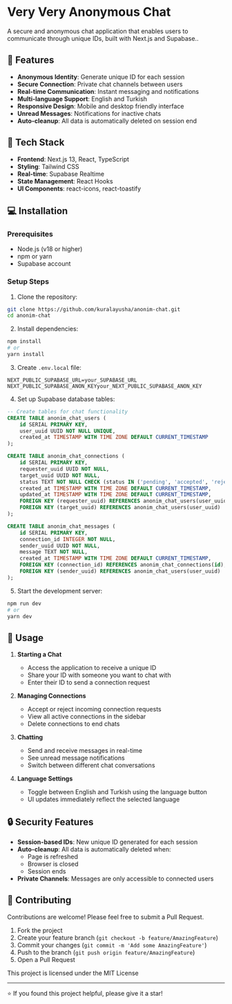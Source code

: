 # Very Very Anonymous Chat

A secure and anonymous chat application that enables users to communicate through unique IDs, built with Next.js and Supabase..

## 🌟 Features

- **Anonymous Identity**: Generate unique ID for each session
- **Secure Connection**: Private chat channels between users
- **Real-time Communication**: Instant messaging and notifications
- **Multi-language Support**: English and Turkish
- **Responsive Design**: Mobile and desktop friendly interface
- **Unread Messages**: Notifications for inactive chats
- **Auto-cleanup**: All data is automatically deleted on session end

## 🚀 Tech Stack

- **Frontend**: Next.js 13, React, TypeScript
- **Styling**: Tailwind CSS
- **Real-time**: Supabase Realtime
- **State Management**: React Hooks
- **UI Components**: react-icons, react-toastify

## 💻 Installation

### Prerequisites

- Node.js (v18 or higher)
- npm or yarn
- Supabase account

### Setup Steps

1. Clone the repository:

```bash
git clone https://github.com/kuralayusha/anonim-chat.git
cd anonim-chat
```

2. Install dependencies:

```bash
npm install
# or
yarn install
```

3. Create `.env.local` file:

```env
NEXT_PUBLIC_SUPABASE_URL=your_SUPABASE_URL
NEXT_PUBLIC_SUPABASE_ANON_KEYyour_NEXT_PUBLIC_SUPABASE_ANON_KEY
```

4. Set up Supabase database tables:

```sql
-- Create tables for chat functionality
CREATE TABLE anonim_chat_users (
    id SERIAL PRIMARY KEY,
    user_uuid UUID NOT NULL UNIQUE,
    created_at TIMESTAMP WITH TIME ZONE DEFAULT CURRENT_TIMESTAMP
);

CREATE TABLE anonim_chat_connections (
    id SERIAL PRIMARY KEY,
    requester_uuid UUID NOT NULL,
    target_uuid UUID NOT NULL,
    status TEXT NOT NULL CHECK (status IN ('pending', 'accepted', 'rejected')),
    created_at TIMESTAMP WITH TIME ZONE DEFAULT CURRENT_TIMESTAMP,
    updated_at TIMESTAMP WITH TIME ZONE DEFAULT CURRENT_TIMESTAMP,
    FOREIGN KEY (requester_uuid) REFERENCES anonim_chat_users(user_uuid),
    FOREIGN KEY (target_uuid) REFERENCES anonim_chat_users(user_uuid)
);

CREATE TABLE anonim_chat_messages (
    id SERIAL PRIMARY KEY,
    connection_id INTEGER NOT NULL,
    sender_uuid UUID NOT NULL,
    message TEXT NOT NULL,
    created_at TIMESTAMP WITH TIME ZONE DEFAULT CURRENT_TIMESTAMP,
    FOREIGN KEY (connection_id) REFERENCES anonim_chat_connections(id),
    FOREIGN KEY (sender_uuid) REFERENCES anonim_chat_users(user_uuid)
);
```

5. Start the development server:

```bash
npm run dev
# or
yarn dev
```

## 🎯 Usage

1. **Starting a Chat**

   - Access the application to receive a unique ID
   - Share your ID with someone you want to chat with
   - Enter their ID to send a connection request

2. **Managing Connections**

   - Accept or reject incoming connection requests
   - View all active connections in the sidebar
   - Delete connections to end chats

3. **Chatting**

   - Send and receive messages in real-time
   - See unread message notifications
   - Switch between different chat conversations

4. **Language Settings**
   - Toggle between English and Turkish using the language button
   - UI updates immediately reflect the selected language

## 🔒 Security Features

- **Session-based IDs**: New unique ID generated for each session
- **Auto-cleanup**: All data is automatically deleted when:
  - Page is refreshed
  - Browser is closed
  - Session ends
- **Private Channels**: Messages are only accessible to connected users

## 🤝 Contributing

Contributions are welcome! Please feel free to submit a Pull Request.

1. Fork the project
2. Create your feature branch (`git checkout -b feature/AmazingFeature`)
3. Commit your changes (`git commit -m 'Add some AmazingFeature'`)
4. Push to the branch (`git push origin feature/AmazingFeature`)
5. Open a Pull Request

This project is licensed under the MIT License

---

⭐️ If you found this project helpful, please give it a star!
